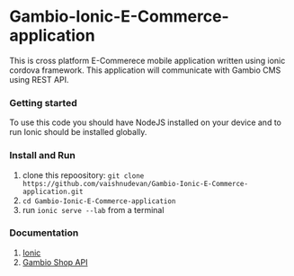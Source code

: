 # Gambio-Ionic-E-Commerce-application

This is cross platform E-Commerece mobile application written using ionic cordova framework. This application will communicate with Gambio CMS using REST API.

<h3> Getting started</h3> 

To use this code you should have NodeJS installed on your device and to run Ionic should be installed globally.

<h3> Install and Run </h3> 
<ol>
<li>clone this repoository: <code>git clone https://github.com/vaishnudevan/Gambio-Ionic-E-Commerce-application.git</code></li>
<li><code>cd Gambio-Ionic-E-Commerce-application</code></li>
<li>run <code>ionic serve --lab</code> from a terminal</li>
</ol>

<h3> Documentation</h3> 
<ol>
<li><a target="_blank" href="https://ionicframework.com/docs/">Ionic</a></li>
<li><a target="_blank" href="https://developers.gambio.de/docs/3.2.0.0/apidoc/">Gambio Shop API</a> </li>
</ol>



